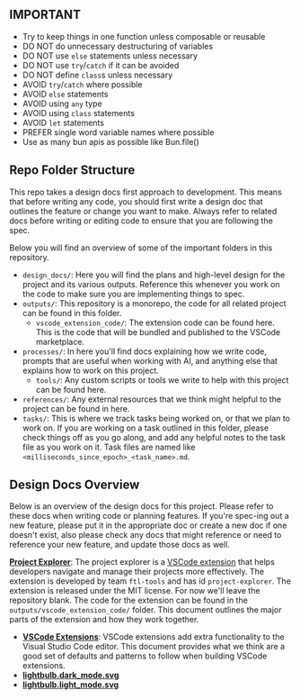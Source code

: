 ## IMPORTANT

- Try to keep things in one function unless composable or reusable
- DO NOT do unnecessary destructuring of variables
- DO NOT use `else` statements unless necessary
- DO NOT use `try`/`catch` if it can be avoided
- DO NOT define `class`s unless necessary
- AVOID `try`/`catch` where possible
- AVOID `else` statements
- AVOID using `any` type
- AVOID using `class` statements
- AVOID `let` statements
- PREFER single word variable names where possible
- Use as many bun apis as possible like Bun.file()

## Repo Folder Structure

This repo takes a design docs first approach to development. This means that before writing any code, you should first write a design doc that outlines the feature or change you want to make. Always refer to related docs before writing or editing code to ensure that you are following the spec.

Below you will find an overview of some of the important folders in this repository.

- `design_docs/`: Here you will find the plans and high-level design for the project and its various outputs. Reference this whenever you work on the code to make sure you are implementing things to spec.
- `outputs/`: This repository is a monorepo, the code for all related project can be found in this folder.
  - `vscode_extension_code/`: The extension code can be found here. This is the code that will be bundled and published to the VSCode marketplace.
- `processes/`: In here you'll find docs explaining how we write code, prompts that are useful when working with AI, and anything else that explains how to work on this project.
  - `tools/`: Any custom scripts or tools we write to help with this project can be found here.
- `references/`: Any external resources that we think might helpful to the project can be found in here.
- `tasks/`: This is where we track tasks being worked on, or that we plan to work on. If you are working on a task outlined in this folder, please check things off as you go along, and add any helpful notes to the task file as you work on it. Task files are named like `<milliseconds_since_epoch>_<task_name>.md`.

## Design Docs Overview

Below is an overview of the design docs for this project. Please refer to these docs when writing code or planning features. If you're spec-ing out a new feature, please put it in the appropriate doc or create a new doc if one doesn't exist, also please check any docs that might reference or need to reference your new feature, and update those docs as well.

**[Project Explorer](/design_docs/project_explorer.md)**: The project explorer is a [VSCode extension](/design_docs/vscode_extensions.md) that helps developers navigate and manage their projects more effectively. The extension is developed by team `ftl-tools` and has id `project-explorer`. The extension is released under the MIT license. For now we'll leave the repository blank. The code for the extension can be found in the `outputs/vscode_extension_code/` folder. This document outlines the major parts of the extension and how they work together.

- **[VSCode Extensions](/design_docs/vscode_extensions.md)**: VSCode extensions add extra functionality to the Visual Studio Code editor. This document provides what we think are a good set of defaults and patterns to follow when building VSCode extensions.
- **[lightbulb.dark_mode.svg](/design_docs/lightbulb.dark_mode.svg)**
- **[lightbulb.light_mode.svg](/design_docs/lightbulb.light_mode.svg)**
